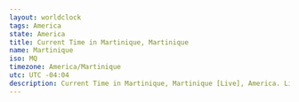```yaml
---
layout: worldclock
tags: America
state: America
title: Current Time in Martinique, Martinique
name: Martinique
iso: MQ
timezone: America/Martinique
utc: UTC -04:04
description: Current Time in Martinique, Martinique [Live], America. Live update now time in Martinique, timezone America/Martinique, UTC -04:04, Country ISO code & Current Local Time.
---
```


